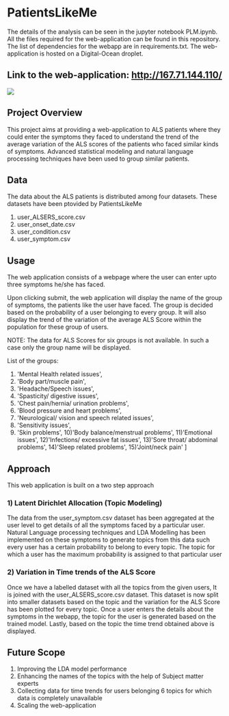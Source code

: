 # PatientsLikeMe

The details of the analysis can be seen in the jupyter notebook PLM.ipynb.
All the files required for the web-application can be found in this repository. The list of dependencies for the webapp are in requirements.txt.
The web-application is hosted on a Digital-Ocean droplet.

## Link to the web-application: http://167.71.144.110/

![](https://github.com/isuhail/PatientsLikeMe/blob/master/als1.PNG)

## Project Overview

This project aims at providing a web-application to ALS patients where they could enter the symptoms they faced to understand the trend of the average variation of the ALS scores of the patients who faced similar kinds of symptoms. Advanced statistical modeling and natural language processing techniques have been used to group similar patients.   

## Data

The data about the ALS patients is distributed among four datasets. These datasets have been ptovided by PatientsLikeMe

1) user_ALSERS_score.csv
2) user_onset_date.csv
3) user_condition.csv
4) user_symptom.csv

## Usage

The web application consists of a webpage where the user can enter upto three symptoms he/she has faced.

Upon clicking submit, the web application will display the name of the group of symptoms, the patients like the user have faced. The group is decided based on the probability of a user belonging to every group. It will also display the trend of the variation of the average ALS Score within the population for these group of users.

NOTE: The data for ALS Scores for six groups is not available. In such a case only the group name will be displayed.

List of the groups:
1) 'Mental Health related issues',
2) 'Body part/muscle pain',
3) 'Headache/Speech issues',
4) 'Spasticity/ digestive issues',
5) 'Chest pain/hernia/ urination problems',
6) 'Blood pressure and heart problems',
7) 'Neurological/ vision and speech related issues',
8) 'Sensitivity issues',
9) 'Skin problems',
10)'Body balance/menstrual problems',
11)'Emotional issues',
12)'Infections/ excessive fat issues',
13)'Sore throat/ abdominal problems', 
14)'Sleep related problems', 
15)'Joint/neck pain'
]
## Approach 

This web application is built on a two step approach 

### 1) Latent Dirichlet Allocation (Topic Modeling)

The data from the user_symptom.csv dataset has been aggregated at the user level to get details of all the symptoms faced by a particular user. 
Natural Language processing techniques and LDA Modelling has been implemented on these symptoms to generate topics from this data such every user has a certain probability to belong to every topic.
The topic for which a user has the maximum probability is assigned to that particular user

### 2) Variation in Time trends of the ALS Score

Once we have a labelled dataset with all the topics from the given users, It is joined with the user_ALSERS_score.csv dataset.
This dataset is now split into smaller datasets based on the topic and the variation for the ALS Score has been plotted for every topic.
Once a user enters the details about the symptoms in the webapp, the topic for the user is generated based on the trained model.
Lastly, based on the topic the time trend obtained above is displayed.

## Future Scope

1) Improving the LDA model performance
2) Enhancing the names of the topics with the help of Subject matter experts
3) Collecting data for time trends for users belonging 6 topics for which data is completely unavailable
4) Scaling the web-application
